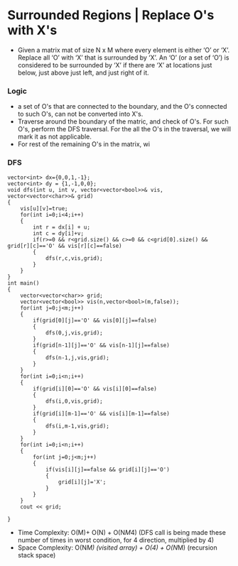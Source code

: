 # Surrounded Regions | Replace O's with X's
- Given a matrix mat of size N x M where every element is either ‘O’ or ‘X’. Replace all ‘O’ with ‘X’ that is surrounded by ‘X’. An ‘O’ (or a set of ‘O’) is considered to be surrounded by ‘X’ if there are ‘X’ at locations just below, just above just left, and just right of it.

### Logic
- a set of O's that are connected to the boundary, and the O's connected to such O's, can not be converted into X's.
- Traverse around the boundary of the matric, and check of O's. For such O's, perform the DFS traversal. For the all the O's in the traversal, we will mark it as not applicable. 
- For rest of the remaining O's in the matrix, wi


### DFS
```
vector<int> dx={0,0,1,-1};
vector<int> dy = {1,-1,0,0};
void dfs(int u, int v, vector<vector<bool>>& vis, vector<vector<char>>& grid)
{
    vis[u][v]=true;
    for(int i=0;i<4;i++)
    {
        int r = dx[i] + u;
        int c = dy[i]+v;
        if(r>=0 && r<grid.size() && c>=0 && c<grid[0].size() && grid[r][c]=='O' && vis[r][c]==false)
        {
            dfs(r,c,vis,grid);
        }
    }
}
int main()
{
    vector<vector<char>> grid;
    vector<vector<bool>> vis(n,vector<bool>(m,false));
    for(int j=0;j<m;j++)
    {
        if(grid[0][j]=='O' && vis[0][j]==false)
        {
            dfs(0,j,vis,grid);
        }
        if(grid[n-1][j]=='O' && vis[n-1][j]==false)
        {
            dfs(n-1,j,vis,grid);
        } 
    }
    for(int i=0;i<n;i++)
    {
        if(grid[i][0]=='O' && vis[i][0]==false)
        {
            dfs(i,0,vis,grid);
        }
        if(grid[i][m-1]=='O' && vis[i][m-1]==false)
        {
            dfs(i,m-1,vis,grid);
        }
    }
    for(int i=0;i<n;i++)
    {
        for(int j=0;j<m;j++)
        {
            if(vis[i][j]==false && grid[i][j]=='O')
            {
                grid[i][j]='X';
            }
        }
    }
    cout << grid;

}

```
- Time Complexity: O(M)+ O(N) + O(N*M*4) (DFS call is being made these number of times in worst condition, for 4 direction, multiplied by 4)
- Space Complexity: O(N*M) (visited array) + O(4) + O(N*M) (recursion stack space)
